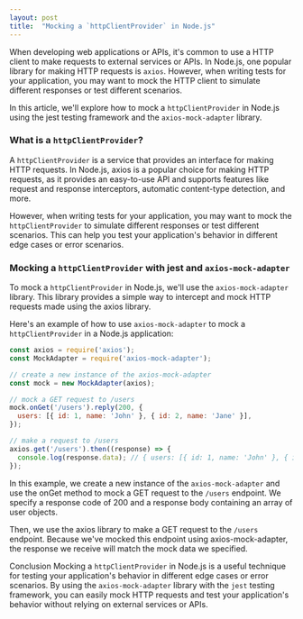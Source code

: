 ```yaml
---
layout: post
title:  "Mocking a `httpClientProvider` in Node.js"
---
```


When developing web applications or APIs, it's common to use a HTTP client to make requests to external services or APIs. In Node.js, one popular library for making HTTP requests is `axios`. However, when writing tests for your application, you may want to mock the HTTP client to simulate different responses or test different scenarios.

In this article, we'll explore how to mock a `httpClientProvider` in Node.js using the jest testing framework and the `axios-mock-adapter` library.

### What is a `httpClientProvider`?
A `httpClientProvider` is a service that provides an interface for making HTTP requests. In Node.js, axios is a popular choice for making HTTP requests, as it provides an easy-to-use API and supports features like request and response interceptors, automatic content-type detection, and more.

However, when writing tests for your application, you may want to mock the `httpClientProvider` to simulate different responses or test different scenarios. This can help you test your application's behavior in different edge cases or error scenarios.

### Mocking a `httpClientProvider` with jest and `axios-mock-adapter`
To mock a `httpClientProvider` in Node.js, we'll use the `axios-mock-adapter` library. This library provides a simple way to intercept and mock HTTP requests made using the axios library.

Here's an example of how to use `axios-mock-adapter` to mock a `httpClientProvider` in a Node.js application:

```js
const axios = require('axios');
const MockAdapter = require('axios-mock-adapter');

// create a new instance of the axios-mock-adapter
const mock = new MockAdapter(axios);

// mock a GET request to /users
mock.onGet('/users').reply(200, {
  users: [{ id: 1, name: 'John' }, { id: 2, name: 'Jane' }],
});

// make a request to /users
axios.get('/users').then((response) => {
  console.log(response.data); // { users: [{ id: 1, name: 'John' }, { id: 2, name: 'Jane' }] }
});
```

In this example, we create a new instance of the `axios-mock-adapter` and use the onGet method to mock a GET request to the `/users` endpoint. We specify a response code of 200 and a response body containing an array of user objects.

Then, we use the axios library to make a GET request to the `/users` endpoint. Because we've mocked this endpoint using axios-mock-adapter, the response we receive will match the mock data we specified.

Conclusion
Mocking a `httpClientProvider` in Node.js is a useful technique for testing your application's behavior in different edge cases or error scenarios. By using the `axios-mock-adapter` library with the `jest` testing framework, you can easily mock HTTP requests and test your application's behavior without relying on external services or APIs.
